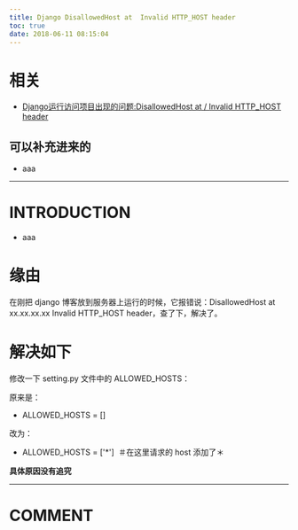 ```yaml
---
title: Django DisallowedHost at  Invalid HTTP_HOST header
toc: true
date: 2018-06-11 08:15:04
---
```


# 相关

- [Django运行访问项目出现的问题:DisallowedHost at / Invalid HTTP_HOST header](https://blog.csdn.net/will5451/article/details/53861092)







## 可以补充进来的






  * aaa





* * *





# INTRODUCTION






  * aaa





# 缘由


在刚把 django 博客放到服务器上运行的时候，它报错说：DisallowedHost at xx.xx.xx.xx Invalid HTTP_HOST header，查了下，解决了。


# 解决如下


修改一下 setting.py 文件中的 ALLOWED_HOSTS：

原来是：




  * ALLOWED_HOSTS = []


改为：


  * ALLOWED_HOSTS = ['*']  ＃在这里请求的 host 添加了＊


**具体原因没有追究**





















* * *





# COMMENT
